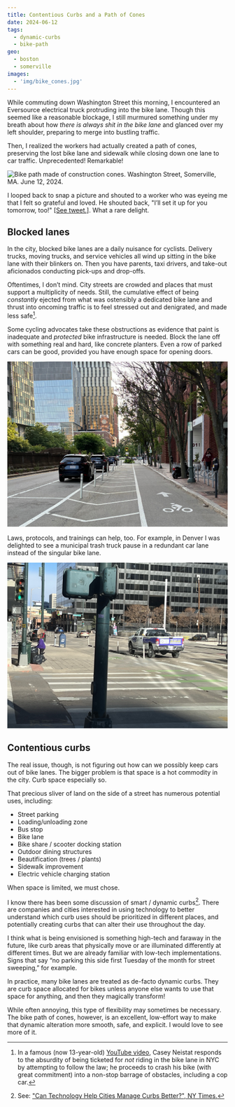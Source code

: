 ```yaml
---
title: Contentious Curbs and a Path of Cones
date: 2024-06-12
tags:
  - dynamic-curbs
  - bike-path
geo:
  - boston
  - somerville
images:
  - 'img/bike_cones.jpg'
---
```


While commuting down Washington Street this morning, I encountered an Eversource electrical truck protruding into the bike lane. Though this seemed like a reasonable blockage, I still murmured something under my breath about how _there is always shit in the bike lane_ and glanced over my left shoulder, preparing to merge into bustling traffic.

Then, I realized the workers had actually created a path of cones, preserving the lost bike lane and sidewalk while closing down one lane to car traffic. Unprecedented! Remarkable!

![Bike path made of construction cones. Washington Street, Somerville, MA. June 12, 2024.](img/bike_cones.jpg)

I looped back to snap a picture and shouted to a worker who was eyeing me that I felt so grateful and loved. He shouted back, "I’ll set it up for you tomorrow, too!" [[See tweet.]](https://twitter.com/Dustin_Michels/status/1800918461406687623). What a rare delight.

## Blocked lanes

In the city, blocked bike lanes are a daily nuisance for cyclists. Delivery trucks, moving trucks, and service vehicles all wind up sitting in the bike lane with their blinkers on. Then you have parents, taxi drivers, and take-out aficionados conducting pick-ups and drop-offs.

Oftentimes, I don’t mind. City streets are crowded and places that must support a multiplicity of needs. Still, the cumulative effect of being _constantly_ ejected from what was ostensibly a dedicated bike lane and thrust into oncoming traffic is to feel stressed out and denigrated, and made less safe[^1].

Some cycling advocates take these obstructions as evidence that paint is inadequate and _protected_ bike infrastructure is needed. Block the lane off with something real and hard, like concrete planters. Even a row of parked cars can be good, provided you have enough space for opening doors.

![A street where parked cars protect the bike lane, and their is adequate space for opening doors. This is Main St, near Longfellow Bridge.](img/parked_cars.jpg)

Laws, protocols, and trainings can help, too. For example, in Denver I was delighted to see a municipal trash truck pause in a redundant car lane instead of the singular bike lane.

![Denver municipal trash truck parked outside the bike lane.](img/denver.jpg)

## Contentious curbs

The real issue, though, is not figuring out how can we possibly keep cars out of bike lanes. The bigger problem is that space is a hot commodity in the city. Curb space especially so.

That precious sliver of land on the side of a street has numerous potential uses, including:

- Street parking
- Loading/unloading zone
- Bus stop
- Bike lane
- Bike share / scooter docking station
- Outdoor dining structures
- Beautification (trees / plants)
- Sidewalk improvement
- Electric vehicle charging station

When space is limited, we must chose.

I know there has been some discussion of smart / dynamic curbs[^2]. There are companies and cities interested in using technology to better understand which curb uses should be prioritized in different places, and potentially creating curbs that can alter their use throughout the day.

I think what is being envisioned is something high-tech and faraway in the future, like curb areas that physically move or are illuminated differently at different times. But we are already familiar with low-tech implementations. Signs that say “no parking this side first Tuesday of the month for street sweeping,” for example.

In practice, many bike lanes are treated as de-facto dynamic curbs. They are curb space allocated for bikes unless anyone else wants to use that space for anything, and then they magically transform!

While often annoying, this type of flexibility may sometimes be necessary. The bike path of cones, however, is an excellent, low-effort way to make that dynamic alteration more smooth, safe, and explicit. I would love to see more of it.

[^1]: In a famous (now 13-year-old) [YouTube video](https://youtu.be/bzE-IMaegzQ?si=6Af50Itkot9GJ0I9), Casey Neistat responds to the absurdity of being ticketed for _not_ riding in the bike lane in NYC by attempting to follow the law; he proceeds to crash his bike (with great commitment) into a non-stop barrage of obstacles, including a cop car.

[^2]: See: ["Can Technology Help Cities Manage Curbs Better?", NY Times.](https://www.nytimes.com/2022/08/24/business/curbside-management-cities-technology.html)
